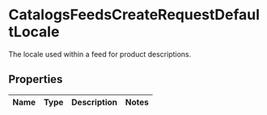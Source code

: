 

# CatalogsFeedsCreateRequestDefaultLocale

The locale used within a feed for product descriptions.

## Properties

Name | Type | Description | Notes
------------ | ------------- | ------------- | -------------



